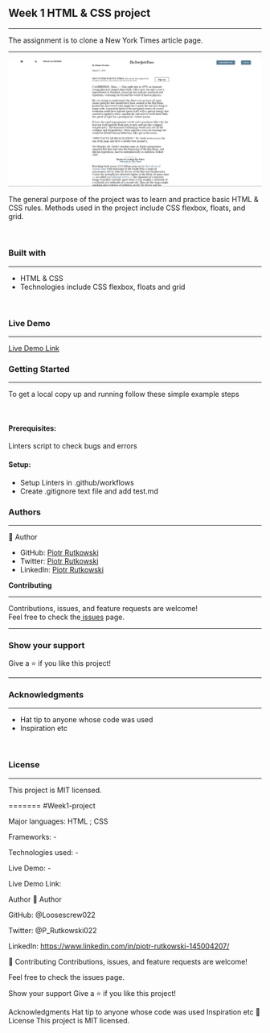 <h2><b>Week 1 HTML & CSS project</b></h2>
<hr>
<p>The assignment is to clone a New York Times article page.</p>
<hr>
<img src="PP.jpg">
<br>
<p>The general purpose of the project was to learn and practice basic HTML & CSS  rules.
Methods used in the project include CSS  flexbox, floats, and grid.</p><br>
<h3><b>Built with</b></h3>
<hr>
<ul>
  <li>HTML & CSS</li> 
  <li>Technologies include CSS flexbox, floats and grid</li>
</ul>
<br>
<h3><b>Live Demo</b></h3>
<hr>
<a href="[https://loosescrew022.github.io/Week1-project](https://coolczycki.github.io/New-York-Times-Clone/)">Live Demo Link</a><br>
<h3><b>Getting Started</b></h3>
<hr>
<p>To get a local copy up and running follow these simple example steps</p>
<br>
<h4><b>Prerequisites:</b></h4>Linters script to check bugs and errors
<h4><b>Setup:</b></h4><ul>
                         <li>Setup Linters in .github/workflows</li>
                         <li>Create .gitignore text file and add test.md</li>
                      </ul>                             
                                                       
<h3><b>Authors</b></h3>
<hr>
 👤 Author<br>
   
<ul>
  <li>GitHub: <a href="https://github.com/Loosescrew022">Piotr Rutkowski</a></li>
  <li>Twitter: <a href="https://twitter.com/P_Rutkowski022">Piotr Rutkowski</a></li>
  <li>LinkedIn: <a href="https://www.linkedin.com/in/piotr-rutkowski-145004207/">Piotr Rutkowski</a></li>
</ul  

<h3><b>Contributing</b></h3>
<hr>
Contributions, issues, and feature requests are welcome!<br>
Feel free to check the<a href="https://github.com/Loosescrew022/Week1-project/pull/5"> issues</a> page.
<hr>
<h3><b>Show your support</b></h3>
Give a ⭐️ if you like this project!<hr>

<h3><b>Acknowledgments</b></h3>
<hr>
<ul>
  <li>Hat tip to anyone whose code was used</li>
  <li>Inspiration etc</li>
</ul>
<br>
<h3><b>License</b></h3>
<hr>
This project is MIT licensed.

=======
#Week1-project

Major languages: HTML ; CSS

Frameworks: -

Technologies used: -

Live Demo: -

Live Demo Link:

Author
👤 Author

GitHub: @Loosescrew022

Twitter: @P_Rutkowski022

LinkedIn: https://www.linkedin.com/in/piotr-rutkowski-145004207/

🤝 Contributing
Contributions, issues, and feature requests are welcome!

Feel free to check the issues page.

Show your support
Give a ⭐️ if you like this project!

Acknowledgments
Hat tip to anyone whose code was used
Inspiration
etc
📝 License
This project is MIT licensed.
